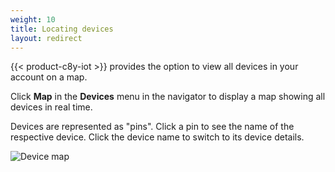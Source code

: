```yaml
---
weight: 10
title: Locating devices
layout: redirect
---
```


{{< product-c8y-iot >}} provides the option to view all devices in your account on a map.

Click **Map** in the **Devices** menu in the navigator to display a map showing all devices in real time.

Devices are represented as "pins". Click a pin to see the name of the respective device. Click the device name to switch to its device details.

![Device map](/images/users-guide/DeviceManagement/devmgmt-devices-map.png)
